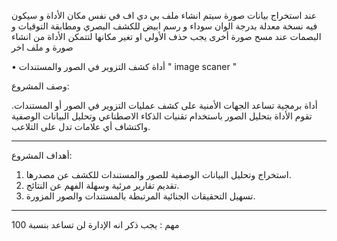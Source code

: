 عند استخراج بيانات صورة سيتم انشاء ملف بي دي اف  في نفس مكان الأداة و سيكون فيه
نسخة معدلة بدرجة الوان سوداء و رسم ابيض للكشف البصري ومطابقة التوقيات و البصمات 
عند مسح صورة أخرى يجب حذف الأولى او تغير مكانها لتتمكن الأداة من انشاء صورة و ملف اخر 

• أداة كشف التزوير في الصور والمستندات " image scaner "


وصف المشروع:

أداة برمجية تساعد الجهات الأمنية على كشف عمليات التزوير في الصور أو المستندات.
تقوم الأداة بتحليل الصور باستخدام تقنيات الذكاء الاصطناعي وتحليل البيانات الوصفية
واكتشاف أي علامات تدل على التلاعب.

-----------------------------------------------------------
أهداف المشروع:
1.	استخراج وتحليل البيانات الوصفية للصور والمستندات للكشف عن مصدرها.
2.	تقديم تقارير مرئية وسهلة الفهم عن النتائج.
3.	تسهيل التحقيقات الجنائية المرتبطة بالمستندات والصور المزورة.
-----------------------------------------------------------




مهم :  يجب ذكر انه الإدارة لن تساعد بنسبة 100
